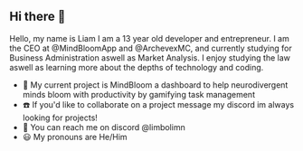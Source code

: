 ## Hi there 👋

<!--
**LiamBMX/liambmx** is a ✨ _special_ ✨ repository because its `README.md` (this file) appears on your GitHub profile.

Here are some ideas to get you started:

- 🔭 I’m currently working on ...
- 🌱 I’m currently learning ...
- 👯 I’m looking to collaborate on ...
- 🤔 I’m looking for help with ...
- 💬 Ask me about ...
- 📫 How to reach me: ...
- 😄 Pronouns: ...
- ⚡ Fun fact: ...
-->

Hello, my name is Liam I am a 13 year old developer and entrepreneur. I am the CEO at @MindBloomApp and @ArchevexMC, and currently studying for Business Administration aswell as Market Analysis. I enjoy studying the law aswell as learning more about the depths of technology and coding.

- 🧠 My current project is MindBloom a dashboard to help neurodivergent minds bloom with productivity by gamifying task management
- ☎️ If you'd like to collaborate on a project message my discord im always looking for projects!
- 📧 You can reach me on discord @limbolimn
- 😃 My pronouns are He/Him
